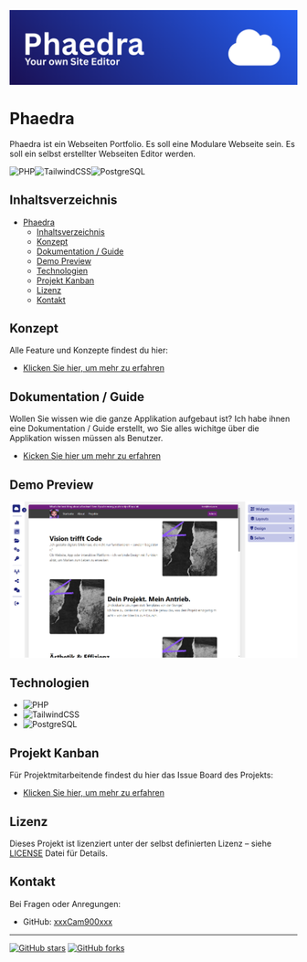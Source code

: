 ![Phaedra Banner](/concept/media/Phaedra_Banner.png)

# Phaedra
Phaedra ist ein Webseiten Portfolio. Es soll eine Modulare Webseite sein. Es soll ein selbst erstellter Webseiten Editor werden.

![PHP](https://img.shields.io/badge/PHP-8.2-777bb4?logo=php&logoColor=white)![TailwindCSS](https://img.shields.io/badge/Tailwind_CSS-3.x-06B6D4?logo=tailwindcss&logoColor=white)![PostgreSQL](https://img.shields.io/badge/PostgreSQL-16-4169E1?logo=postgresql&logoColor=white)

## Inhaltsverzeichnis
- [Phaedra](#phaedra)
  - [Inhaltsverzeichnis](#inhaltsverzeichnis)
  - [Konzept](#konzept)
  - [Dokumentation / Guide](#dokumentation--guide)
  - [Demo Preview](#demo-preview)
  - [Technologien](#technologien)
  - [Projekt Kanban](#projekt-kanban)
  - [Lizenz](#lizenz)
  - [Kontakt](#kontakt)

## Konzept
Alle Feature und Konzepte findest du hier:
- [Klicken Sie hier, um mehr zu erfahren](/concept/README.md)

## Dokumentation / Guide
Wollen Sie wissen wie die ganze Applikation aufgebaut ist? Ich habe ihnen eine Dokumentation / Guide erstellt, wo Sie alles wichitge über die Applikation wissen müssen als Benutzer.
- [Kicken Sie hier um mehr zu erfahren](/documentation/README.md)

## Demo Preview
![DemoView of SiteEditor](/concept/media/SiteEditorView.png)

## Technologien

- ![PHP](https://img.shields.io/badge/PHP-8.2-777bb4?logo=php&logoColor=white)
- ![TailwindCSS](https://img.shields.io/badge/Tailwind_CSS-3.x-06B6D4?logo=tailwindcss&logoColor=white)
- ![PostgreSQL](https://img.shields.io/badge/PostgreSQL-16-4169E1?logo=postgresql&logoColor=white)


## Projekt Kanban
Für Projektmitarbeitende findest du hier das Issue Board des Projekts:
- [Klicken Sie hier, um mehr zu erfahren](https://github.com/users/xxxCam900xxx/projects/12)

## Lizenz

Dieses Projekt ist lizenziert unter der selbst definierten Lizenz – siehe [LICENSE](LICENSE) Datei für Details.

## Kontakt

Bei Fragen oder Anregungen:

- GitHub: [xxxCam900xxx](https://github.com/xxxCam900xxx)  

---

[![GitHub stars](https://img.shields.io/github/stars/xxxCam900xxx/Phaedra?style=social)](https://github.com/xxxCam900xxx/Phaedra/stargazers) [![GitHub forks](https://img.shields.io/github/forks/xxxCam900xxx/Phaedra?style=social)](https://github.com/xxxCam900xxx/Phaedra/network)